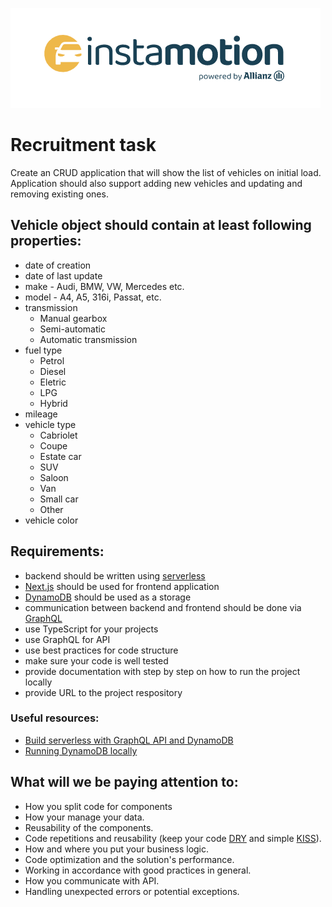 [![instamotion_logo](img/instamotion_logo.png)](https://www.instamotion.com/)

# Recruitment task

Create an CRUD application that will show the list of vehicles on initial load. Application should also support adding new vehicles and updating and removing existing ones.

## Vehicle object should contain at least following properties:

- date of creation
- date of last update
- make - Audi, BMW, VW, Mercedes etc.
- model - A4, A5, 316i, Passat, etc.
- transmission
  - Manual gearbox
  - Semi-automatic
  - Automatic transmission
- fuel type
  - Petrol
  - Diesel
  - Eletric
  - LPG
  - Hybrid
- mileage
- vehicle type
  - Cabriolet
  - Coupe
  - Estate car
  - SUV
  - Saloon
  - Van
  - Small car
  - Other
- vehicle color

## Requirements:

- backend should be written using [serverless](https://www.serverless.com/)
- [Next.js](https://nextjs.org/) should be used for frontend application
- [DynamoDB](https://aws.amazon.com/dynamodb/) should be used as a storage
- communication between backend and frontend should be done via [GraphQL](https://graphql.org/)
- use TypeScript for your projects
- use GraphQL for API
- use best practices for code structure
- make sure your code is well tested
- provide documentation with step by step on how to run the project locally
- provide URL to the project respository

### Useful resources:

- [Build serverless with GraphQL API and DynamoDB](https://www.serverless.com/blog/make-serverless-graphql-api-using-lambda-dynamodb)
- [Running DynamoDB locally](https://docs.aws.amazon.com/en_en/amazondynamodb/latest/developerguide/DynamoDBLocal.DownloadingAndRunning.html)

## What will we be paying attention to:

- How you split code for components
- How your manage your data.
- Reusability of the components.
- Code repetitions and reusability (keep your code [DRY](https://en.wikipedia.org/wiki/Don%27t_repeat_yourself) and simple [KISS](https://en.wikipedia.org/wiki/KISS_principle)).
- How and where you put your business logic.
- Code optimization and the solution's performance.
- Working in accordance with good practices in general.
- How you communicate with API.
- Handling unexpected errors or potential exceptions.
